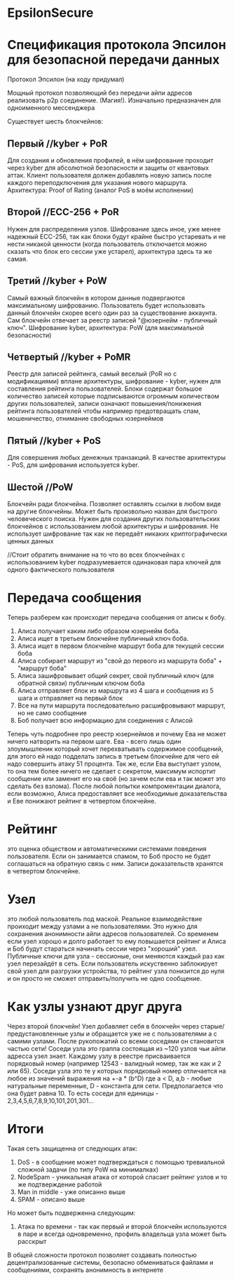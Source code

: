 # EpsilonSecure
# Спецификация протокола Эпсилон для безопасной передачи данных
Протокол Эпсилон (на ходу придумал)

Мощный протокол позволяющий без передачи айпи адресов реализовать p2p соединение. (Магия!). Изначально предназначен для одноименного мессенджера



Существует шесть блокчейнов:

## Первый //kyber + PoR
Для создания и обновления профилей, в нём шифрование проходит через kyber для абсолютной безопасности и защиты от квантовых аттак. Клиент пользователя должен добавлять новую запись после каждого переподключения для указания нового маршрута. Архитектура: Proof of Rating (аналог PoS в моём исполнении)

## Второй //ECC-256 + PoR
Нужен для распределения узлов. Шифрование здесь иное, уже менее надежный ECC-256, так как блоки будут крайне быстро устаревать и не нести никакой ценности (когда пользователь отключается можно сказать что блок его сессии уже устарел), архитектура здесь та же самая.

## Третий //kyber + PoW
Самый важный блокчейн в котором данные подвергаются максимальному шифрованию. Пользователь будет использовать данный блокчейн скорее всего один раз за существование аккаунта. Сам блокчейн отвечает за реестр записей "@юзернейм - публичный ключ". Шифрование kyber, архитектура: PoW (для максимальной безопасности)

## Четвертый //kyber + PoMR
Реестр для записей рейтинга, самый веселый (PoR но с модификациями) вплане архитектуры, шифрование - kyber, нужен для составления рейтинга пользователей. Блоки содержат большое количество записей которые подписываются огромным количеством других пользователей, записи означают повышения/понижения рейтинга пользователей чтобы например предотвращать спам, мошеничество, отнимание свободных юзернеймов

## Пятый //kyber + PoS
Для совершения любых денежных транзакций. В качестве архитектуры - PoS, для шифрования используется kyber.

## Шестой //PoW
Блокчейн ради блокчейна. Позволяет оставлять ссылки в любом виде на другие блокчейны. Может быть произвольно назван для быстрого человеческого поиска. Нужен для создания других пользовательских блокчейнов с использованием любой архитектуры и шифрования. Не использует шифрование так как не передаёт никаких криптографически ценных данных

//Стоит обратить внимание на то что во всех блокчейнах с использованием kyber подразумевается одинаковая пара ключей для одного фактического пользователя

# Передача сообщения
Теперь разберем как происходит передача сообщения от алисы к бобу.
1) Алиса получает каким либо образом юзернейм боба.
2) Алиса ищет в третьем блокчейне публичный ключ боба.
3) Алиса ищет в первом блокчейне маршрут боба для текущей сессии боба
4) Алиса собирает маршрут из "свой до первого из маршрута боба" + "маршрут боба"
5) Алиса зашифровывает общий секрет, свой публичный ключ (для обратной связи) публичным ключом боба
6) Алиса отправляет блок из маршрута из 4 шага и сообщения из 5 шага и отправляет на первый блок
7) Все на пути маршрута последовательно расшифровывают маршрут, но не само сообщение
8) Боб получает всю информацию для соединения с Алисой

Теперь чуть подробнее про реестр юзернеймов и почему Ева не может ничего натворить на первом шаге.
Ева - всего лишь один злоумышленик который хочет перехватывать содержимое сообщений, для этого ей надо подделать запись в третьем блокчейне для чего ей надо совершить атаку 51 процента. Так же, если Ева выступает узлом, то она тем более ничего не сделает с секретом, максимум испортит сообщение или заменит его на своё (но зачем если ева и так может это сделать без взлома). После любой попытки компроментации диалога, если возможно, Алиса предоставляет все необходимые доказательства и Еве понижают рейтинг в четвертом блокчейне.

# Рейтинг 
это оценка обществом и автоматическими системами поведения пользователя. Если он занимается спамом, то Боб просто не будет соглашаться на обратную связь с ним. Записи доказательств хранятся в четвертом блокчейне.

# Узел 
это любой пользователь под маской. Реальное взаимодействие проиходит между узлами а не пользователями. Это нужно для сохранения анонимности айпи  адресов пользователей. Со временем если узел хорошо и долго работает то ему повышается рейтинг и Алиса и Боб будут стараться начинать сессии через "хороший" узел. Публичные ключи для узла - сессионые, они меняются каждый раз как узел перезайдёт в сеть. Если пользователь искуственно заблокирует свой узел для разгрузки устройства, то рейтинг узла понизится до нуля и он просто не сможет отправить/получить не одно сообщение.

# Как узлы узнают друг друга
Через второй блокчейн! Узел добавляет себя в блокчейн через старые/предустановленные узлы и обращается уже не с пользователями а с самими узлами. После рукопожатий со всеми соседями он становится частью сети!
Соседи узла это граппа состоящая из ~120 узлов чьи айпи адресса узел знает. Каждому узлу в реестре присваивается порядковый номер (например 12543 - валидный номер, так же как и 2 или 65). Соседи узла это те у которых порядковый номер отличается на любое из значений выражения на +-a * (b^D) где a < D, a,b - любые натуральные переменные, D - константа для сети. Предполагается что она будет равна 10. То есть соседи для единицы - 2,3,4,5,6,7,8,9,10,101,201,301...

# Итоги
Такая сеть защищенна от следующих атак:
1) DoS - в сообщение может подтверждаться с помощью тревиальной сложной задачи (по типу PoW на минималках)
2) NodeSpam - уникальная атака от которой спасает рейтинг узлов и то же подтверждение работой
3) Man in middle - уже описанно выше
4) SPAM - описано выше

Но может быть подверженна следующим:
1) Атака по времени - так как первый и второй блокчейн используются в паре и всегда одновременно, профиль владельца узла может быть расскрыт

В общей сложности протокол позволяет создавать полностью децентрализованные системы, безопасно обмениваться файлами и сообщениями, сохранять анонимность в интернете
